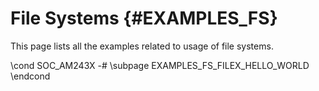 #  File Systems {#EXAMPLES_FS}

This page lists all the examples related to usage of file systems.


\cond SOC_AM243X
-# \subpage EXAMPLES_FS_FILEX_HELLO_WORLD
\endcond
